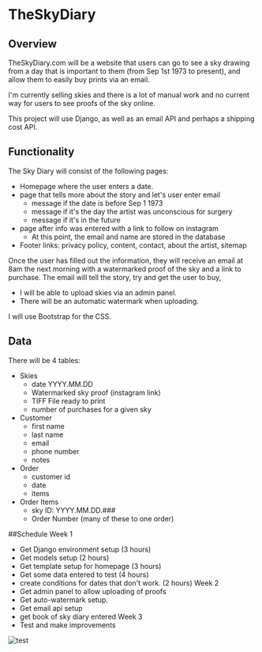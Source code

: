 # TheSkyDiary

## Overview

TheSkyDiary.com will be a website that users can go to see a sky 
drawing from a day that is important to them (from Sep 1st 1973
to present), and allow them to easily buy prints via an email.     

I'm currently selling skies and there is a lot of manual work and no
current way for users to see proofs of the sky online.  

This project will use Django, as well as an email API and perhaps a
shipping cost API.  
 
## Functionality

The Sky Diary will consist of the following pages:
- Homepage where the user enters a date.  
- page that tells more about the story and let's user enter email
    - message if the date is before Sep 1 1973
    - message if it's the day the artist was unconscious for surgery 
    - message if it's in the future
- page after info was entered with a link to follow on instagram 
    - At this point, the email and name are stored in the database 
- Footer links: privacy policy, content, contact, about the artist, sitemap

Once the user has filled out the information, they will receive an email
at 8am the next morning with a watermarked proof of the sky and a link to 
purchase.  The email will tell the story, try and get the user to buy,   

- I will be able to upload skies via an admin panel.  
- There will be an automatic watermark when uploading.  

I will use Bootstrap for the CSS. 

## Data 

There will be 4 tables:

- Skies
    - date YYYY.MM.DD
    - Watermarked sky proof (instagram link)
    - TIFF File ready to print
    - number of purchases for a given sky
- Customer
    - first name
    - last name
    - email
    - phone number
    - notes
- Order
    - customer id
    - date
    - items 
- Order Items
    - sky ID: YYYY.MM.DD.###
    - Order Number (many of these to one order)


##Schedule
Week 1
- Get Django environment setup (3 hours)
- Get models setup (2 hours)
- Get template setup for homepage (3 hours)
- Get some data entered to test (4 hours)
- create conditions for dates that don't work. (2 hours)
Week 2
- Get admin panel to allow uploading of proofs 
- Get auto-watermark setup. 
- Get email api setup 
- get book of sky diary entered 
Week 3
- Test and make improvements    


![test](test.jpg)


